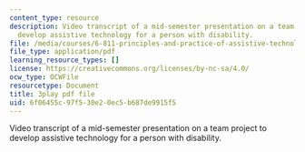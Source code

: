```yaml
---
content_type: resource
description: Video transcript of a mid-semester presentation on a team project to
  develop assistive technology for a person with disability.
file: /media/courses/6-811-principles-and-practice-of-assistive-technology-fall-2014/6f06455c97f530e20ec5b687de9915f5_EWjWv1YBB7A.pdf
file_type: application/pdf
learning_resource_types: []
license: https://creativecommons.org/licenses/by-nc-sa/4.0/
ocw_type: OCWFile
resourcetype: Document
title: 3play pdf file
uid: 6f06455c-97f5-30e2-0ec5-b687de9915f5
---
```

Video transcript of a mid-semester presentation on a team project to develop assistive technology for a person with disability.